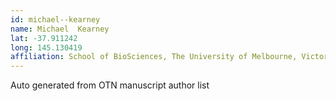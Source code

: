 ```yaml
---
id: michael--kearney
name: Michael  Kearney
lat: -37.911242
long: 145.130419
affiliation: School of BioSciences, The University of Melbourne, Victoria, Australia
---
```


Auto generated from OTN manuscript author list
